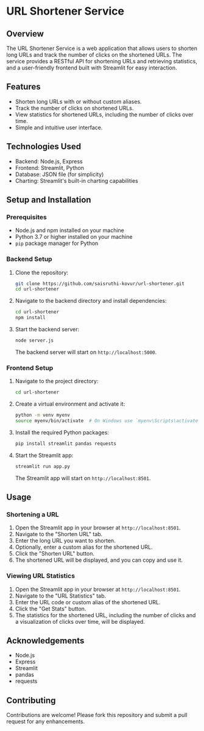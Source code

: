 # URL Shortener Service

## Overview

The URL Shortener Service is a web application that allows users to shorten long URLs and track the number of clicks on the shortened URLs. The service provides a RESTful API for shortening URLs and retrieving statistics, and a user-friendly frontend built with Streamlit for easy interaction.

## Features

- Shorten long URLs with or without custom aliases.
- Track the number of clicks on shortened URLs.
- View statistics for shortened URLs, including the number of clicks over time.
- Simple and intuitive user interface.

## Technologies Used

- Backend: Node.js, Express
- Frontend: Streamlit, Python
- Database: JSON file (for simplicity)
- Charting: Streamlit's built-in charting capabilities

## Setup and Installation

### Prerequisites

- Node.js and npm installed on your machine
- Python 3.7 or higher installed on your machine
- `pip` package manager for Python

### Backend Setup

1. Clone the repository:
    ```sh
    git clone https://github.com/saisruthi-kovur/url-shortener.git
    cd url-shortener
    ```

2. Navigate to the backend directory and install dependencies:
    ```sh
    cd url-shortener
    npm install
    ```

3. Start the backend server:
    ```sh
    node server.js
    ```

   The backend server will start on `http://localhost:5000`.

### Frontend Setup

1. Navigate to the project directory:
    ```sh
    cd url-shortener
    ```

2. Create a virtual environment and activate it:
    ```sh
    python -m venv myenv
    source myenv/bin/activate  # On Windows use `myenv\Scripts\activate`
    ```

3. Install the required Python packages:
    ```sh
    pip install streamlit pandas requests
    ```

4. Start the Streamlit app:
    ```sh
    streamlit run app.py
    ```

   The Streamlit app will start on `http://localhost:8501`.

## Usage

### Shortening a URL
1. Open the Streamlit app in your browser at `http://localhost:8501`.
2. Navigate to the "Shorten URL" tab.
3. Enter the long URL you want to shorten.
4. Optionally, enter a custom alias for the shortened URL.
5. Click the "Shorten URL" button.
6. The shortened URL will be displayed, and you can copy and use it.

### Viewing URL Statistics
1. Open the Streamlit app in your browser at `http://localhost:8501`.
2. Navigate to the "URL Statistics" tab.
3. Enter the URL code or custom alias of the shortened URL.
4. Click the "Get Stats" button.
5. The statistics for the shortened URL, including the number of clicks and a visualization of clicks over time, will be displayed.

## Acknowledgements
- Node.js
- Express
- Streamlit
- pandas
- requests

## Contributing
Contributions are welcome! Please fork this repository and submit a pull request for any enhancements.
